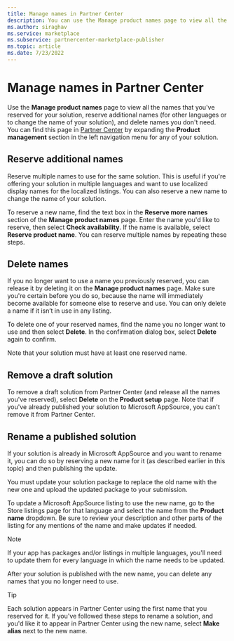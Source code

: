 ```yaml
---
title: Manage names in Partner Center
description: You can use the Manage product names page to view all the names that you've reserved for your solution, reserve additional names, and delete names you don't need.
ms.author: siraghav
ms.service: marketplace
ms.subservice: partnercenter-marketplace-publisher
ms.topic: article
ms.date: 7/23/2022
---
```


# Manage names in Partner Center

Use the **Manage product names** page to view all the names that you've reserved for your solution, reserve additional names (for other languages or to change the name of your solution), and delete names you don't need. You can find this page in [Partner Center](https://partner.microsoft.com/office/overview) by expanding the **Product management** section in the left navigation menu for any of your solution.

## Reserve additional names

Reserve multiple names to use for the same solution. This is useful if you're offering your solution in multiple languages and want to use localized display names for the localized listings. You can also reserve a new name to change the name of your solution.

To reserve a new name, find the text box in the **Reserve more names** section of the **Manage product names** page. Enter the name you'd like to reserve, then select **Check availability**. If the name is available, select **Reserve product name**. You can reserve multiple names by repeating these steps.

## Delete names

If you no longer want to use a name you previously reserved, you can release it by deleting it on the **Manage product names** page. Make sure you're certain before you do so, because the name will immediately become available for someone else to reserve and use. You can only delete a name if it isn’t in use in any listing.

To delete one of your reserved names, find the name you no longer want to use and then select **Delete**. In the confirmation dialog box, select **Delete** again to confirm.

Note that your solution must have at least one reserved name.

## Remove a draft solution

To remove a draft solution from Partner Center (and release all the names you've reserved), select **Delete** on the **Product setup** page. Note that if you've already published your solution to Microsoft AppSource, you can't remove it from Partner Center.

## Rename a published solution

If your solution is already in Microsoft AppSource and you want to rename it, you can do so by reserving a new name for it (as described earlier in this topic) and then publishing the update.

You must update your solution package to replace the old name with the new one and upload the updated package to your submission.

To update a Microsoft AppSource listing to use the new name, go to the Store listings page for that language and select the name from the **Product name** dropdown. Be sure to review your description and other parts of the listing for any mentions of the name and make updates if needed.

> [!NOTE]
> If your app has packages and/or listings in multiple languages, you'll need to update them for every language in which the name needs to be updated.

After your solution is published with the new name, you can delete any names that you no longer need to use.

> [!TIP]
> Each solution appears in Partner Center using the first name that you reserved for it. If you've followed these steps to rename a solution, and you'd like it to appear in Partner Center using the new name, select **Make alias** next to the new name.
